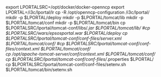 



export LPORTALSRC=/opt/docker/docker-openncp
export LPORTAL=/i3c/lportal/lr
cp -R /opt/openncp-configuration /i3c/lportal/
mkdir -p $LPORTAL/deploy
mkdir -p $LPORTAL/tomcat/lib
mkdir -p $LPORTAL/tomcat/conf
mkdir -p $LPORTAL/tomcat/bin
cp $LPORTALSRC/lportal/tomcat-conf/libs/*.jar $LPORTAL/tomcat/lib/
#cp $LPORTALSRC/wars/epsosportal.war $LPORTAL/deploy
cp $LPORTALSRC/lportal/tomcat-conf/conf-files/server.xml $LPORTAL/tomcat/conf/
#cp $LPORTALSRC/lportal/tomcat-conf/conf-files/context.xml $LPORTAL/tomcat/conf/  
cp /opt/apache-tomcat-server/conf/context.xml $LPORTAL/tomcat/conf/  
cp $LPORTALSRC/lportal/tomcat-conf/conf-files/*.properties $LPORTAL/  
cp $LPORTALSRC/lportal/tomcat-conf/conf-files/setenv.sh  $LPORTAL/tomcat/bin/setenv.sh
